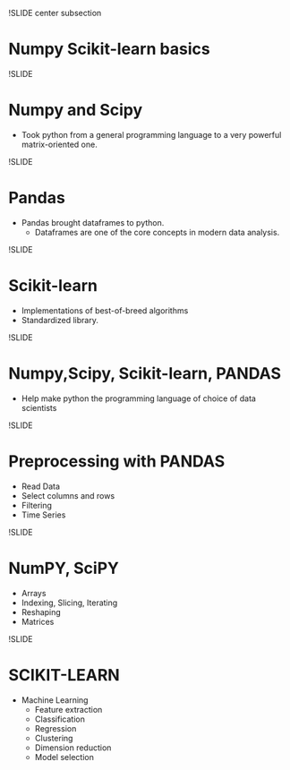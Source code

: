 !SLIDE center subsection

# Numpy Scikit-learn basics


!SLIDE

# Numpy and Scipy

* Took python from a general programming language to a very powerful matrix-oriented one. 


!SLIDE

# Pandas

* Pandas brought dataframes to python. 
  * Dataframes are one of the core concepts in modern data analysis. 
  

!SLIDE 

# Scikit-learn

* Implementations of best-of-breed algorithms
* Standardized library. 


!SLIDE

# Numpy,Scipy, Scikit-learn, PANDAS

* Help make python the programming language of choice of data scientists

!SLIDE

# Preprocessing with PANDAS

* Read Data
* Select columns and rows
* Filtering
* Time Series


!SLIDE

# NumPY, SciPY

* Arrays
* Indexing, Slicing, Iterating
* Reshaping
* Matrices

!SLIDE

# SCIKIT-LEARN

* Machine Learning
  * Feature extraction
  * Classification
  * Regression
  * Clustering
  * Dimension reduction
  * Model selection
  
  
